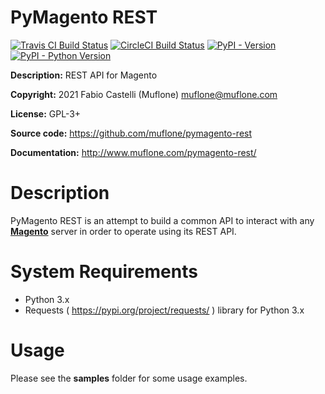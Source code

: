 # PyMagento REST

[![Travis CI Build Status](https://img.shields.io/travis/muflone/pymagento-rest/master.svg)](https://www.travis-ci.com/github/muflone/pymagento-rest)
[![CircleCI Build Status](https://img.shields.io/circleci/project/github/muflone/pymagento-rest/master.svg)](https://circleci.com/gh/muflone/pymagento-rest)
[![PyPI - Version](https://img.shields.io/pypi/v/PyMagentoRest.svg)](https://pypi.org/project/PyMagentoRest/)
[![PyPI - Python Version](https://img.shields.io/pypi/pyversions/PyMagentoRest.svg)](https://pypi.org/project/PyMagentoRest/)

**Description:** REST API for Magento

**Copyright:** 2021 Fabio Castelli (Muflone) <muflone@muflone.com>

**License:** GPL-3+

**Source code:** https://github.com/muflone/pymagento-rest

**Documentation:** http://www.muflone.com/pymagento-rest/

# Description

PyMagento REST is an attempt to build a common API to interact with any
[**Magento**](https://www.magento.com/) server in order to operate using
its REST API.

# System Requirements

* Python 3.x
* Requests ( https://pypi.org/project/requests/ ) library for Python 3.x

# Usage

Please see the **samples** folder for some usage examples.

